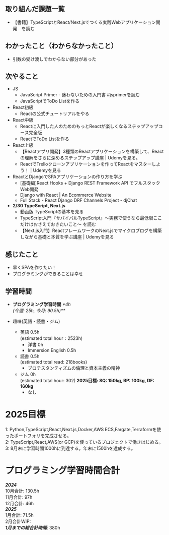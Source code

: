 ## 取り組んだ課題一覧
- 【書籍】TypeScriptとReact/Next.jsでつくる実践Webアプリケーション開発　を読む

## わかったこと（わからなかったこと）
- 引数の受け渡しでわからない部分があった

## 次やること
- JS
  - JavaScript Primer - 迷わないための入門書 #jsprimerを読む
  - JavaScriptでToDo Listを作る
- React初級
  - Reactの公式チュートリアルをやる
- React中級
  - Reactに入門した人のためのもっとReactが楽しくなるステップアップコース完全版
  - ReactでToDo Listを作る
- React上級
  - 【Reactアプリ開発】3種類のReactアプリケーションを構築して、Reactの理解をさらに深めるステップアップ講座 | Udemyを見る。
  - ReactでTrelloクローンアプリケーションを作ってReactをマスターしよう！ | Udemyを見る
- ReactとDjangoでSPAアプリケーションの作り方を学ぶ
  - [基礎編]React Hooks + Django REST Framework API でフルスタックWeb開発
  - Django with React | An Ecommerce Website
  - Full Stack - React Django DRF Channels Project - djChat
- **2/30 TypeScript, Next.js**
  - 動画版 TypeScriptの基本を見る
  - TypeScript入門『サバイバルTypeScript』〜実務で使うなら最低限ここだけはおさえておきたいこと〜 を読む
  - 【Next.js入門】ReactフレームワークのNext.jsでマイクロブログを構築しながら基礎と本質を学ぶ講座 | Udemyを見る

## 感じたこと
- 早くSPAを作りたい！
- プログラミングができることは幸せ

## 学習時間
- **プログラミング学習時間**
_*4h<br>
(今週: 25h, 今月: 90.5h)**_

- 趣味(英語・読書・ジム)
  - 英語 0.5h<br>(estimated total hour：2523h)
    - 洋書 0h
    - Immersion English 0.5h
  - 読書 0.5h<br>(estimated total read: 218books)
    - プロテスタンティズムの倫理と資本主義の精神
  - ジム 0h<br>(estimated total hour: 302) **2025目標: SQ: 150kg, BP: 100kg, DF: 160kg**
    - なし

# 2025目標
1: Python,TypeScript,React,Next.js,Docker,AWS ECS,Fargate,Terraformを使ったポートフォリを完成させる。<br>
2: TypeScript,React,AWS(or GCP)を使っているプロジェクトで働きはじめる。<br>
3: 8月末に学習時間1000hに到達する。年末に1500hを達成する。<br>

# プログラミング学習時間合計
_**2024**_<br>
10月合計: 130.5h<br>
11月合計: 97h<br>
12月合計: 46h<br>
_**2025**_<br>
1月合計: 71.5h<br>
2月合計WIP: <br>
_**1月までの総合計時間**_: 380h
